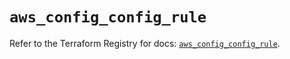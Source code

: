 # `aws_config_config_rule`

Refer to the Terraform Registry for docs: [`aws_config_config_rule`](https://registry.terraform.io/providers/hashicorp/aws/5.56.0/docs/resources/config_config_rule).
